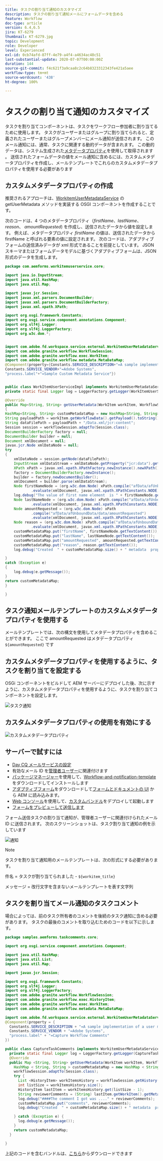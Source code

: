 ```yaml
---
title: タスクの割り当て通知のカスタマイズ
description: タスクの割り当て通知メールにフォームデータを含める
feature: Workflow
doc-type: article
version: 6.4,6.5
jira: KT-6279
thumbnail: KT-6279.jpg
topic: Development
role: Developer
level: Experienced
exl-id: 0cb74afd-87ff-4e79-a4f4-a4634ac48c51
last-substantial-update: 2020-07-07T00:00:00Z
duration: 144
source-git-commit: f4c621f3a9caa8c2c64b8323312343fe421a5aee
workflow-type: tm+mt
source-wordcount: '438'
ht-degree: 100%

---
```


# タスクの割り当て通知のカスタマイズ

タスクを割り当てコンポーネントは、タスクをワークフロー参加者に割り当てるために使用します。 タスクがユーザーまたはグループに割り当てられると、定義されたユーザーまたはグループメンバーにメール通知が送信されます。
このメール通知には、通常、タスクに関連する動的データが含まれます。 この動的データは、システム生成された[メタデータプロパティ](https://experienceleague.adobe.com/docs/experience-manager-65/forms/publish-process-aem-forms/use-metadata-in-email-notifications.html?lang=ja#using-system-generated-metadata-in-an-email-notification)を使用して取得されます 。
送信されたフォームデータの値をメール通知に含めるには、カスタムメタデータプロパティを作成し、メールテンプレートでこれらのカスタムメタデータプロパティを使用する必要があります



## カスタムメタデータプロパティの作成

推奨されるアプローチは、[WorkitemUserMetadataService](https://helpx.adobe.com/experience-manager/6-5/forms/javadocs/com/adobe/fd/workspace/service/external/WorkitemUserMetadataService.html?lang=ja#getUserMetadataMap--) の getUserMetadata メソッドを実装する OSGI コンポーネントを作成することです。

次のコードは、4 つのメタデータプロパティ（_firstName_、_lastName_、_reason_、 _amountRequested_) を作成し、送信されたデータから値を設定します。 例えば、メタデータプロパティ _firstName_ の値は、送信されたデータから firstName と呼ばれる要素の値に設定されます。 次のコードは、アダプティブフォームの送信済みデータが xml 形式であることを前提としています。 JSON スキーマまたはフォームデータモデルに基づくアダプティブフォームは、JSON 形式のデータを生成します。


```java
package com.aemforms.workitemuserservice.core;

import java.io.InputStream;
import java.util.HashMap;
import java.util.Map;

import javax.jcr.Session;
import javax.xml.parsers.DocumentBuilder;
import javax.xml.parsers.DocumentBuilderFactory;
import javax.xml.xpath.XPath;

import org.osgi.framework.Constants;
import org.osgi.service.component.annotations.Component;
import org.slf4j.Logger;
import org.slf4j.LoggerFactory;
import org.w3c.dom.*;


import com.adobe.fd.workspace.service.external.WorkitemUserMetadataService;
import com.adobe.granite.workflow.WorkflowSession;
import com.adobe.granite.workflow.exec.WorkItem;
import com.adobe.granite.workflow.metadata.MetaDataMap;
@Component(property={Constants.SERVICE_DESCRIPTION+"=A sample implementation of a user metadata service.",
Constants.SERVICE_VENDOR+"=Adobe Systems",
"process.label"+"=Sample Custom Metadata Service"})


public class WorkItemUserServiceImpl implements WorkitemUserMetadataService {
private static final Logger log = LoggerFactory.getLogger(WorkItemUserServiceImpl.class);

@Override
public Map<String, String> getUserMetadata(WorkItem workItem, WorkflowSession workflowSession,MetaDataMap metadataMap)
{
HashMap<String, String> customMetadataMap = new HashMap<String, String>();
String payloadPath = workItem.getWorkflowData().getPayload().toString();
String dataFilePath = payloadPath + "/Data.xml/jcr:content";
Session session = workflowSession.adaptTo(Session.class);
DocumentBuilderFactory factory = null;
DocumentBuilder builder = null;
Document xmlDocument = null;
javax.jcr.Node xmlDataNode = null;
try
{
    xmlDataNode = session.getNode(dataFilePath);
    InputStream xmlDataStream = xmlDataNode.getProperty("jcr:data").getBinary().getStream();
    XPath xPath = javax.xml.xpath.XPathFactory.newInstance().newXPath();
    factory = DocumentBuilderFactory.newInstance();
    builder = factory.newDocumentBuilder();
    xmlDocument = builder.parse(xmlDataStream);
    Node firstNameNode = (org.w3c.dom.Node) xPath.compile("afData/afUnboundData/data/firstName")
            .evaluate(xmlDocument, javax.xml.xpath.XPathConstants.NODE);
    log.debug("The value of first name element  is " + firstNameNode.getTextContent());
    Node lastNameNode = (org.w3c.dom.Node) xPath.compile("afData/afUnboundData/data/lastName")
            .evaluate(xmlDocument, javax.xml.xpath.XPathConstants.NODE);
    Node amountRequested = (org.w3c.dom.Node) xPath
            .compile("afData/afUnboundData/data/amountRequested")
            .evaluate(xmlDocument, javax.xml.xpath.XPathConstants.NODE);
    Node reason = (org.w3c.dom.Node) xPath.compile("afData/afUnboundData/data/reason")
            .evaluate(xmlDocument, javax.xml.xpath.XPathConstants.NODE);
    customMetadataMap.put("firstName", firstNameNode.getTextContent());
    customMetadataMap.put("lastName", lastNameNode.getTextContent());
    customMetadataMap.put("amountRequested", amountRequested.getTextContent());
    customMetadataMap.put("reason", reason.getTextContent());
    log.debug("Created  " + customMetadataMap.size() + " metadata  properties");

}
catch (Exception e)
{
    log.debug(e.getMessage());
}
return customMetadataMap;
}

}
```

## タスク通知メールテンプレートのカスタムメタデータプロパティを使用する

メールテンプレートでは、次の構文を使用してメタデータプロパティを含めることができます。 ここで amountRequested はメタデータプロパティ `${amountRequested}` です

## カスタムメタデータプロパティを使用するように、タスクを割り当てを設定する

OSGi コンポーネントをビルドして AEM サーバーにデプロイした後、次に示すように、カスタムメタデータプロパティを使用するように、タスクを割り当てコンポーネントを設定します。


![タスク通知](assets/task-notification.PNG)

## カスタムメタデータプロパティの使用を有効にする

![カスタムメタデータプロパティ](assets/custom-meta-data-properties.PNG)

## サーバーで試すには

* [Day CQ メールサービスの設定](https://experienceleague.adobe.com/docs/experience-manager-65/administering/operations/notification.html?lang=ja#configuring-the-mail-service)
* 有効なメール ID を[管理者ユーザー](http://localhost:4502/security/users.html)に関連付けます
* [パッケージマネージャー](http://localhost:4502/crx/packmgr/index.jsp)を使用して、[Workflow-and-notification-template](assets/workflow-and-task-notification-template.zip) をダウンロードしてインストールします
* [アダプティブフォーム](assets/request-travel-authorization.zip)をダウンロードして[フォームとドキュメントの UI](http://localhost:4502/aem/forms.html/content/dam/formsanddocuments) から AEM に読み込みます。
* [Web コンソール](http://localhost:4502/system/console/bundles)を使用して、[カスタムバンドル](assets/work-items-user-service-bundle.jar)をデプロイして起動します
* [フォームをプレビューして送信します](http://localhost:4502/content/dam/formsanddocuments/requestfortravelauhtorization/jcr:content?wcmmode=disabled)

フォーム送信タスクの割り当て通知が、管理者ユーザーに関連付けられたメール ID に送信されます。 次のスクリーンショットは、タスク割り当て通知の例を示しています

![通知](assets/task-nitification-email.png)

>[!NOTE]
>タスクを割り当て通知用のメールテンプレートは、次の形式にする必要があります。
>
> 件名 = タスクが割り当てられました - `${workitem_title}`
>
> メッセージ = 改行文字を含まないメールテンプレートを表す文字列

## タスクを割り当てメール通知のタスクコメント

場合によっては、前のタスク所有者のコメントを後続のタスク通知に含める必要があります。 タスクの最後のコメントを取り込むためのコードを以下に示します。

```java
package samples.aemforms.taskcomments.core;

import org.osgi.service.component.annotations.Component;

import java.util.HashMap;
import java.util.List;
import java.util.Map;

import javax.jcr.Session;

import org.osgi.framework.Constants;
import org.slf4j.Logger;
import org.slf4j.LoggerFactory;
import com.adobe.granite.workflow.WorkflowSession;
import com.adobe.granite.workflow.exec.HistoryItem;
import com.adobe.granite.workflow.exec.WorkItem;
import com.adobe.granite.workflow.metadata.MetaDataMap;

import com.adobe.fd.workspace.service.external.WorkitemUserMetadataService;
@Component(property = {
  Constants.SERVICE_DESCRIPTION + "=A sample implementation of a user metadata service.",
  Constants.SERVICE_VENDOR + "=Adobe Systems",
  "process.label" + "=Capture Workflow Comments"
})

public class CaptureTaskComments implements WorkitemUserMetadataService {
  private static final Logger log = LoggerFactory.getLogger(CaptureTaskComments.class);
  @Override
  public Map <String, String> getUserMetadata(WorkItem workItem, WorkflowSession workflowSession, MetaDataMap metadataMap) {
    HashMap < String, String > customMetadataMap = new HashMap < String, String > ();
    workflowSession.adaptTo(Session.class);
    try {
      List <HistoryItem> workItemsHistory = workflowSession.getHistory(workItem.getWorkflow());
      int listSize = workItemsHistory.size();
      HistoryItem lastItem = workItemsHistory.get(listSize - 1);
      String reviewerComments = (String) lastItem.getWorkItem().getMetaDataMap().get("workitemComment");
      log.debug("####The comment I got was ...." + reviewerComments);
      customMetadataMap.put("comments", reviewerComments);
      log.debug("Created  " + customMetadataMap.size() + " metadata  properties");

    } catch (Exception e) {
      log.debug(e.getMessage());
    }
    return customMetadataMap;
  }

}
```

上記のコードを含むバンドルは、[こちら](assets/samples.aemforms.taskcomments.taskcomments.core-1.0-SNAPSHOT.jar)からダウンロードできます

